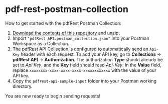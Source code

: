 # pdf-rest-postman-collection

How to get started with the pdfRest Postman Collection:

1. [Download the contents of this repository](https://github.com/datalogics/pdf-rest-postman-collection/archive/refs/heads/develop.zip) and unzip.
2. Import `"pdfRest API.postman_collection.json"` into your Postman Workspace as a Collection.
3. The pdfRest API Collection is configured to automatically send an `Api-Key` header with each request. To add your API key, go to **Collections** -> **pdfRest API** -> **Authorization**. The authorization **Type** should already be set to *Api Key*, and the **Key** field should read *Api-Key*. In the **Value** field, replace `xxxxxxxx-xxxx-xxxx-xxxx-xxxxxxxxxxxx` with the value of your API key.
4. Copy the `pdfrest-api-sample-input` folder into your Postman working directory.

You are now ready to begin sending requests!
